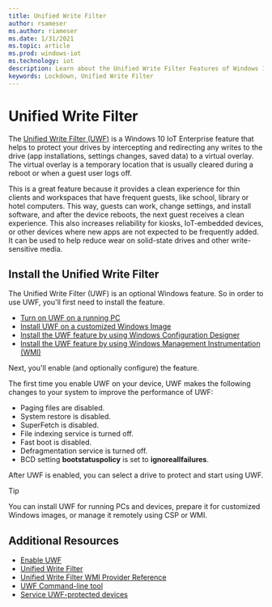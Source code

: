 ```yaml
---
title: Unified Write Filter
author: rsameser
ms.author: riameser
ms.date: 1/31/2021
ms.topic: article
ms.prod: windows-iot
ms.technology: iot
description: Learn about the Unified Write Filter Features of Windows 10 IoT Enterprise.
keywords: Lockdown, Unified Write Filter
---
```

# Unified Write Filter
The [Unified Write Filter (UWF)](https://docs.microsoft.com/windows-hardware/customize/enterprise/unified-write-filter#turn-on-and-configure-uwf) is a Windows 10 IoT Enterprise feature that helps to protect your drives by intercepting and redirecting any writes to the drive (app installations, settings changes, saved data) to a virtual overlay. The virtual overlay is a temporary location that is usually cleared during a reboot or when a guest user logs off.

This is a great feature because it provides a clean experience for thin clients and workspaces that have frequent guests, like school, library or hotel computers. This way, guests can work, change settings, and install software, and after the device reboots, the next guest receives a clean experience. This also increases reliability for kiosks, IoT-embedded devices, or other devices where new apps are not expected to be frequently added. It can be used to help reduce wear on solid-state drives and other write-sensitive media.

## Install the Unified Write Filter
The Unified Write Filter (UWF) is an optional Windows feature. So in order to use UWF, you'll first need to install the feature.

* [Turn on UWF on a running PC](https://docs.microsoft.com/windows-hardware/customize/enterprise/uwf-turnonuwf#turn-on-uwf-on-a-running-pc)
* [Install UWF on a customized Windows Image](https://docs.microsoft.com/windows-hardware/customize/enterprise/uwf-turnonuwf#install-uwf-on-a-customized-windows-image)
* [Install the UWF feature by using Windows Configuration Designer](https://docs.microsoft.com/windows-hardware/customize/enterprise/uwf-turnonuwf#install-the-uwf-feature-by-using-windows-configuration-designer)
* [Install the UWF feature by using Windows Management Instrumentation (WMI)](https://docs.microsoft.com/windows-hardware/customize/enterprise/uwf-turnonuwf#install-the-uwf-feature-by-using-windows-management-instrumentation-wmi)

Next, you'll enable (and optionally configure) the feature.

The first time you enable UWF on your device, UWF makes the following changes to your system to improve the performance of UWF:
* Paging files are disabled.
* System restore is disabled.
* SuperFetch is disabled.
* File indexing service is turned off.
* Fast boot is disabled.
* Defragmentation service is turned off.
* BCD setting **bootstatuspolicy** is set to **ignoreallfailures**.

After UWF is enabled, you can select a drive to protect and start using UWF.

> [!TIP]
>
> You can install UWF for running PCs and devices, prepare it for customized Windows images, or manage it remotely using CSP or WMI.

## Additional Resources
* [Enable UWF](https://docs.microsoft.com/windows-hardware/customize/enterprise/uwf-turnonuwf)
* [Unified Write Filter](https://docs.microsoft.com/windows-hardware/customize/enterprise/unified-write-filter)
* [Unified Write Filter WMI Provider Reference](https://docs.microsoft.com/windows-hardware/customize/enterprise/uwf-wmi-provider-reference)
* [UWF Command-line tool](https://docs.microsoft.com/windows-hardware/customize/enterprise/uwfmgrexe)
* [Service UWF-protected devices](https://docs.microsoft.com/windows-hardware/customize/enterprise/service-uwf-protected-devices)
